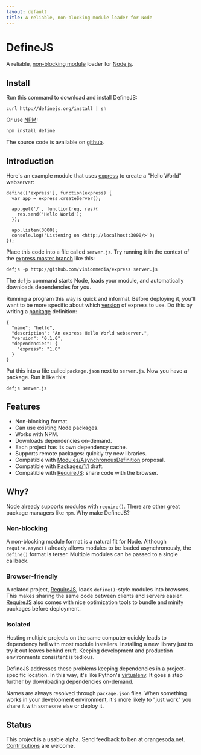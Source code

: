 ```yaml
---
layout: default
title: A reliable, non-blocking module loader for Node
---
```


# DefineJS #

A reliable, [non-blocking module][8] loader for [Node.js][1].

## Install ##

Run this command to download and install DefineJS:

    curl http://definejs.org/install | sh

Or use [NPM][6]:

    npm install define

The source code is available on [github][7].

## Introduction ##

Here's an example module that uses [express][2] to create a "Hello
World" webserver:

    define(['express'], function(express) {
      var app = express.createServer();

      app.get('/', function(req, res){
        res.send('Hello World');
      });

      app.listen(3000);
      console.log('Listening on <http://localhost:3000/>');
    });

Place this code into a file called `server.js`. Try running it in the
context of the [express master branch][3] like this:

    defjs -p http://github.com/visionmedia/express server.js

The `defjs` command starts Node, loads your module, and automatically
downloads dependencies for you.

Running a program this way is quick and informal. Before deploying it,
you'll want to be more specific about which [version][4] of express to
use. Do this by writing a [package][5] definition:

    {
      "name": "hello",
      "description": "An express Hello World webserver.",
      "version": "0.1.0",
      "dependencies": {
        "express": "1.0"
      }
    }

Put this into a file called `package.json` next to `server.js`. Now
you have a package. Run it like this:

    defjs server.js

## Features ##

* Non-blocking format.
* Can use existing Node packages.
* Works with NPM.
* Downloads dependencies on-demand.
* Each project has its own dependency cache.
* Supports remote packages: quickly try new libraries.
* Compatible with [Modules/AsynchronousDefinition][8] proposal.
* Compatible with [Packages/1.1][5] draft.
* Compatible with [RequireJS][9]: share code with the browser.

## Why? ##

Node already supports modules with `require()`. There are other great
package managers like `npm`. Why make DefineJS?

### Non-blocking ###

A non-blocking module format is a natural fit for Node. Although
`require.async()` already allows modules to be loaded asynchronously,
the `define()` format is terser. Multiple modules can be passed to a
single callback.

### Browser-friendly ###

A related project, [RequireJS][9], loads `define()`-style modules into
browsers. This makes sharing the same code between clients and servers
easier. [RequireJS][9] also comes with nice optimization tools to
bundle and minify packages before deployment.

### Isolated ###

Hosting multiple projects on the same computer quickly leads to
dependency hell with most module installers. Installing a new library
just to try it out leaves behind cruft. Keeping development and
production environments consistent is tedious.

DefineJS addresses these problems keeping dependencies in a
project-specific location. In this way, it's like Python's
[virtualenv][10]. It goes a step further by downloading dependencies
on-demand.

Names are always resolved through `package.json` files. When something
works in your development environment, it's more likely to "just work"
you share it with someone else or deploy it.

## Status ##

This project is a usable alpha. Send feedback to ben at
orangesoda.net. [Contributions][7] are welcome.

[1]: http://nodejs.org/
[2]: http://expressjs.com/
[3]: https://github.com/visionmedia/express
[4]: http://semver.org/
[5]: http://wiki.commonjs.org/wiki/Packages/1.1
[6]: http://npmjs.org/
[7]: https://github.com/weaver/DefineJS
[8]: http://wiki.commonjs.org/wiki/Modules/AsynchronousDefinition
[9]: http://requirejs.org/
[10]: http://pypi.python.org/pypi/virtualenv
